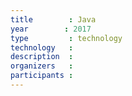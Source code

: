 ```yaml
---
title        : Java
year		: 2017
type         : technology
technology   :
description  :
organizers   :
participants :
---
```


